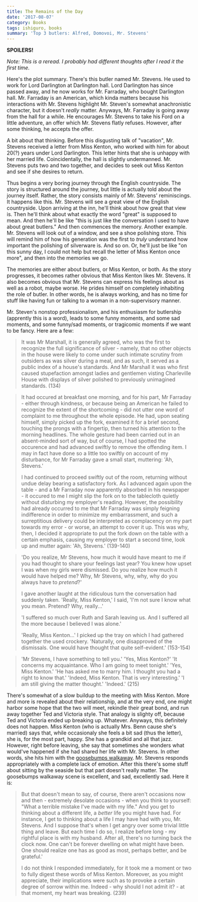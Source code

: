 ```yaml
---
title: The Remains of the Day 
date: '2017-08-07'
category: Books
tags: ishiguro, books 
summary: 'Top 3 butlers: Alfred, Domovoi, Mr. Stevens'
---
```


**SPOILERS!**

*Note: This is a reread. I probably had different thoughts after I read it the first time.*

Here's the plot summary. There's this butler named Mr. Stevens. He used to work for Lord Darlington at Darlington hall. Lord Darlington has since passed away, and he now works for Mr. Farraday, who bought Darlington hall. Mr. Farraday is an American, which kinda matters because his interactions with Mr. Stevens highlight Mr. Steven's somewhat anachronistic character, but it doesn't *really* matter. Anyways, Mr. Farraday is going away from the hall for a while. He encourages Mr. Stevens to take his Ford on a little adventure, an offer which Mr. Stevens flatly refuses. However, after some thinking, he accepts the offer.

A bit about that thinking. Before this disgusting talk of "vacation", Mr. Stevens received a letter from Miss Kenton, who worked with him for about 20(?) years under Lord Darlington. This letter hints that she is unhappy with her married life. Coincidentally, the hall is slightly undermanned. Mr. Stevens puts two and two together, and decides to seek out Miss Kenton and see if she desires to return.

Thus begins a very boring journey through the English countryside. The story is structured around the journey, but little is actually told about the journey itself. Rather, the story consists mainly of Mr. Stevens' reminiscings. It happens like this. Mr. Stevens will see a great view of the English countryside. Upon arriving at the inn, he'll think about how great that view is. Then he'll think about what exactly the word "great" is supposed to mean. And then he'll be like "this is just like the conversation I used to have about great butlers." And then commences the memory. Another example. Mr. Stevens will look out of a window, and see a shoe polishing store. This will remind him of how his generation was the first to *truly* understand how important the polishing of silverware is. And so on. Or, he'll just be like "on this sunny day, I could not help but recall the letter of Miss Kenton once more", and then into the memories we go. 

The memories are either about butlers, or Miss Kenton, or both. As the story progresses, it becomes rather obvious that Miss Kenton likes Mr. Stevens. It also becomes obvious that Mr. Stevens can express his feelings about as well as a robot, maybe worse. He prides himself on completely inhabiting the role of butler. In other words, he is always working, and has no time for stuff like having fun or talking to a woman in a non-supervisory manner. 

Mr. Steven's nonstop professionalism, and his enthusiasm for butlership (apprently this is a word), leads to some funny moments, and some sad moments, and some funny/sad moments, or tragicomic moments if we want to be fancy. Here are a few:

>It was Mr Marshall, it is generally agreed, who was the first to recognize the full significance of silver - namely, that no other objects in the house were likely to come under such intimate scrutiny from outsiders as was silver during a meal, and as such, it served as a public index of a house's standards. And Mr Marshall it was who first caused stupefaction amongst ladies and gentlemen visting Charleville House with displays of silver polished to previously unimagined standards. (134) 

>It had occured at breakfast one morning, and for his part, Mr Farraday - either through kindness, or because being an American he failed to recognize the extent of the shortcoming - did not utter one word of complaint to me throughout the whole episode. He had, upon seating himself, simply picked up the fork, examined it for a brief second, touching the prongs with a fingertip, then turned his attention to the morning headlines. The whole gesture had been carried out in an absent-minded sort of way, but of course, I had spotted the occurence and had advanced swiftly to remove the offending item. I may in fact have done so a little too swiftly on account of my disturbance, for Mr Farraday gave a small start, muttering: 'Ah, Stevens.'
>
>I had continued to proceed swiftly out of the room, returning without undue delay bearing a satisfactory fork. As I advanced again upon the table - and a Mr Farraday now apparently absorbed in his newspaper - it occured to me I might slip the fork on to the tablecloth quietly without disturbing my employer's reading. However, the possibility had already occurred to me that Mr Farraday was simply feigning indifference in order to minimize my embarrassment, and such a surreptitious delivery could be interpreted as complacency on my part towards my error - or worse, an attempt to cover it up. This was why, then, I decided it appropriate to put the fork down on the table with a certain emphasis, causing my employer to start a second time, look up and mutter again: 'Ah, Stevens.' (139-140)

>'Do you realize, Mr Stevens, how much it would have meant to me if you had thought to share your feelings last year? You knew how upset I was when my girls were dismissed. Do you realize how much it would have helped me? Why, Mr Stevens, why, why, why do you always have to *pretend*?'
>
> I gave another laught at the ridiculous turn the conversation had suddenly taken. 'Really, Miss Kenton,' I said, 'I'm not sure I know what you mean. Pretend? Why, really...'
> 
>'I suffered so much over Ruth and Sarah leaving us. And I suffered all the more because I believed I was alone.'
>
>'Really, Miss Kenton...' I picked up the tray on which I had gathered together the used crockery. 'Naturally, one disapproved of the dismissals. One would have thought that quite self-evident.' (153-154)

> 'Mr Stevens, I have something to tell you.'
> 'Yes, Miss Kenton?'
> 'It concerns my acquaintance. Who I am going to meet tonight.'
> 'Yes, Miss Kenton.'
> 'He has asked me to marry him. I thought you had a right to know that.'
> 'Indeed, Miss Kenton. That is very interesting.'
> 'I am still giving the matter thought.'
> 'Indeed.' (215)

There's somewhat of a slow buildup to the meeting with Miss Kenton. More and more is revealed about their relationship, and at the very end, one might harbor some hope that the two will meet, rekindle their great bond, and run away together Ted and Victoria style. That analogy is slighty off, because Ted and Victoria ended up breaking up. Whatever. Anyways, this definitely does not happen. Miss Kenton (who is actually Mrs. Benn cause she's married) says that, while occasionaly she feels a bit sad (thus the letter), she is, for the most part, happy. She has a grandkid and all that jazz. However, right before leaving, she say that sometimes she wonders what would've happened if she had shared her life with Mr. Stevens. In other words, she hits him with the [goosebumps walkaway](https://www.youtube.com/watch?v=Rjdz1hUPlyU). Mr. Stevens responds appropriately with a complete lack of emotion. After this there's some stuff about sitting by the seaside but that part doesn't really matter. The goosebumps walkaway scene is excellent, and sad, excellently sad. Here it is:

>But that doesn't mean to say, of course, there aren't occasions now and then - extremely desolate occasions - when you think to yourself: "What a terrible mistake I've made with my life." And you get to thinking about a different life, a *better* life you might have had. For instance, I get to thinking about a life I may have had with you, Mr. Stevens. And I suppose that's when I get angry over some trivial little thing and leave. But each time I do so, I realize before long - my rightful place is with my husband. After all, there's no turning back the clock now. One can't be forever dwelling on what might have been. One should realize one has as good as most, perhaps better, and be grateful.'
>
>I do not think I responded immediately, for it took me a moment or two to fully digest these words of Miss Kenton. Moreover, as you might appreciate, their implications were such as to provoke a certain degree of sorrow within me. Indeed - why should I not admit it? - at that moment, my heart was breaking. (239) 